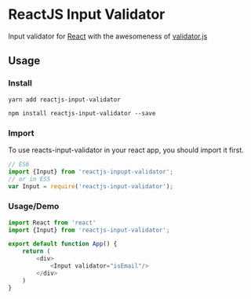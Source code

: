 
# ReactJS Input Validator
Input validator for [React][react-website] with the awesomeness of [validator.js][validatorjs-website]

[react-website]: https://reactjs.org
[validatorjs-website]: https://github.com/chriso/validator.js

## Usage
### Install
```
yarn add reactjs-input-validator
```
```
npm install reactjs-input-validator --save
```
### Import
To use reacts-input-validator in your react app, you should import it first.

```js
// ES6
import {Input} from 'reactjs-inpupt-validator';
// or in ES5
var Input = require('reactjs-input-validator');
```

### Usage/Demo
```js
import React from 'react'
import {Input} from 'reactjs-input-validator';

export default function App() {
    return (
        <div>
            <Input validator="isEmail"/>
        </div>
    )
}
```
